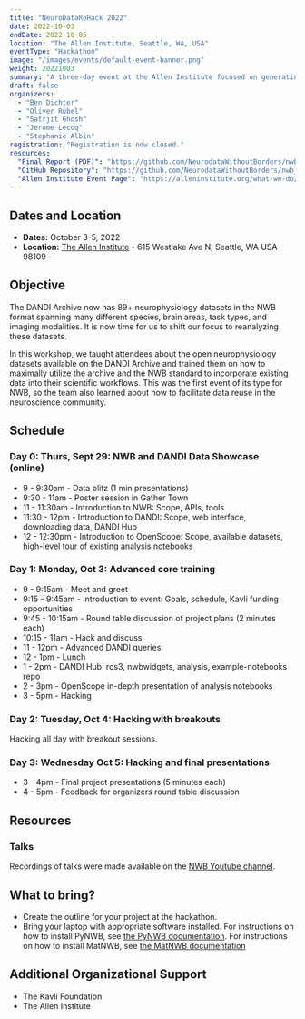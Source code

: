 ```yaml
---
title: "NeuroDataReHack 2022"
date: 2022-10-03
endDate: 2022-10-05
location: "The Allen Institute, Seattle, WA, USA"
eventType: "Hackathon"
image: "/images/events/default-event-banner.png"
weight: 20221003
summary: "A three-day event at the Allen Institute focused on generating new insights from existing neurophysiology data through secondary analysis, teaching attendees about open neurophysiology datasets available on the DANDI Archive."
draft: false
organizers:
  - "Ben Dichter"
  - "Oliver Rübel"
  - "Satrjit Ghosh"
  - "Jerome Lecoq"
  - "Stephanie Albin"
registration: "Registration is now closed."
resources:
  "Final Report (PDF)": "https://github.com/NeurodataWithoutBorders/nwb_hackathons/blob/main/HCK14_2022_Seattle_RH/report/Report_Neurodata_Rehack_v2.pdf"
  "GitHub Repository": "https://github.com/NeurodataWithoutBorders/nwb_hackathons/tree/main/HCK14_2022_Seattle_RH"
  "Allen Institute Event Page": "https://alleninstitute.org/what-we-do/brain-science/events-training/2022-neurodatarehack-hackathon/"
---
```


## Dates and Location

- **Dates:** October 3-5, 2022
- **Location:** [The Allen Institute](https://alleninstitute.org/) - 615 Westlake Ave N, Seattle, WA USA 98109

## Objective

The DANDI Archive now has 89+ neurophysiology datasets in the NWB format spanning many different species, brain areas, task types, and imaging modalities. It is now time for us to shift our focus to reanalyzing these datasets.

In this workshop, we taught attendees about the open neurophysiology datasets available on the DANDI Archive and trained them on how to maximally utilize the archive and the NWB standard to incorporate existing data into their scientific workflows. This was the first event of its type for NWB, so the team also learned about how to facilitate data reuse in the neuroscience community.

## Schedule

### Day 0: Thurs, Sept 29: NWB and DANDI Data Showcase (online)

- 9 - 9:30am - Data blitz (1 min presentations)
- 9:30 - 11am - Poster session in Gather Town
- 11 - 11:30am - Introduction to NWB: Scope, APIs, tools
- 11:30 - 12pm - Introduction to DANDI: Scope, web interface, downloading data, DANDI Hub
- 12 - 12:30pm - Introduction to OpenScope: Scope, available datasets, high-level tour of existing analysis notebooks

### Day 1: Monday, Oct 3: Advanced core training

- 9 - 9:15am - Meet and greet
- 9:15 - 9:45am - Introduction to event: Goals, schedule, Kavli funding opportunities
- 9:45 - 10:15am - Round table discussion of project plans (2 minutes each)
- 10:15 - 11am - Hack and discuss
- 11 - 12pm - Advanced DANDI queries
- 12 - 1pm - Lunch
- 1 - 2pm - DANDI Hub: ros3, nwbwidgets, analysis, example-notebooks repo
- 2 - 3pm - OpenScope in-depth presentation of analysis notebooks
- 3 - 5pm - Hacking

### Day 2: Tuesday, Oct 4: Hacking with breakouts

Hacking all day with breakout sessions.

### Day 3: Wednesday Oct 5: Hacking and final presentations

- 3 - 4pm - Final project presentations (5 minutes each)
- 4 - 5pm - Feedback for organizers round table discussion

## Resources

### Talks
Recordings of talks were made available on the [NWB Youtube channel](https://www.youtube.com/channel/UCfD_mU-EFz135a9TpNFJP5A).

## What to bring?

* Create the outline for your project at the hackathon.
* Bring your laptop with appropriate software installed. For instructions on how to install PyNWB, see [the PyNWB documentation](https://pynwb.readthedocs.io/en/latest/install_users.html). For instructions on how to install MatNWB, see [the MatNWB documentation](https://matnwb.readthedocs.io)

## Additional Organizational Support

- The Kavli Foundation
- The Allen Institute
